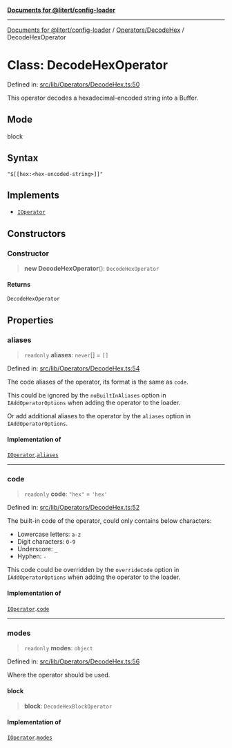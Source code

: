 [**Documents for @litert/config-loader**](../../../README.md)

***

[Documents for @litert/config-loader](../../../README.md) / [Operators/DecodeHex](../README.md) / DecodeHexOperator

# Class: DecodeHexOperator

Defined in: [src/lib/Operators/DecodeHex.ts:50](https://github.com/litert/config-loader.js/blob/master/src/lib/Operators/DecodeHex.ts#L50)

This operator decodes a hexadecimal-encoded string into a Buffer.

## Mode

block

## Syntax

`"$[[hex:<hex-encoded-string>]]"`

## Implements

- [`IOperator`](../../../Declaration/interfaces/IOperator.md)

## Constructors

### Constructor

> **new DecodeHexOperator**(): `DecodeHexOperator`

#### Returns

`DecodeHexOperator`

## Properties

### aliases

> `readonly` **aliases**: `never`[] = `[]`

Defined in: [src/lib/Operators/DecodeHex.ts:54](https://github.com/litert/config-loader.js/blob/master/src/lib/Operators/DecodeHex.ts#L54)

The code aliases of the operator, its format is the same as `code`.

This could be ignored by the `noBuiltInAliases` option in `IAddOperatorOptions`
when adding the operator to the loader.

Or add additional aliases to the operator by the `aliases` option in `IAddOperatorOptions`.

#### Implementation of

[`IOperator`](../../../Declaration/interfaces/IOperator.md).[`aliases`](../../../Declaration/interfaces/IOperator.md#aliases)

***

### code

> `readonly` **code**: `"hex"` = `'hex'`

Defined in: [src/lib/Operators/DecodeHex.ts:52](https://github.com/litert/config-loader.js/blob/master/src/lib/Operators/DecodeHex.ts#L52)

The built-in code of the operator, could only contains below characters:

- Lowercase letters: `a-z`
- Digit characters: `0-9`
- Underscore: `_`
- Hyphen: `-`

This code could be overridden by the `overrideCode` option in `IAddOperatorOptions`
when adding the operator to the loader.

#### Implementation of

[`IOperator`](../../../Declaration/interfaces/IOperator.md).[`code`](../../../Declaration/interfaces/IOperator.md#code)

***

### modes

> `readonly` **modes**: `object`

Defined in: [src/lib/Operators/DecodeHex.ts:56](https://github.com/litert/config-loader.js/blob/master/src/lib/Operators/DecodeHex.ts#L56)

Where the operator should be used.

#### block

> **block**: `DecodeHexBlockOperator`

#### Implementation of

[`IOperator`](../../../Declaration/interfaces/IOperator.md).[`modes`](../../../Declaration/interfaces/IOperator.md#modes)
